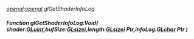 _[opengl](../../modules/opengl/opengl-module.md):[opengl](../../modules/opengl/opengl-module.md).glGetShaderInfoLog_
##### Function glGetShaderInfoLog:Void( shader:[GLuint](../../modules/opengl/opengl-gluint.md),bufSize:[GLsizei](../../modules/opengl/opengl-glsizei.md),length:[GLsizei](../../modules/opengl/opengl-glsizei.md) Ptr,infoLog:[GLchar](../../modules/opengl/opengl-glchar.md) Ptr )
